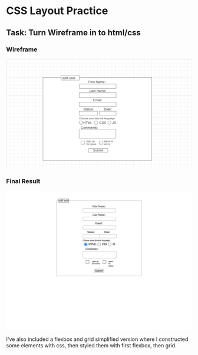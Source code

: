 # CSS Layout Practice

## Task: Turn Wireframe in to html/css

### Wireframe

![wireframe](css-layout-wireframe.png)

### Final Result

![html-css](./html-form-final.png)

I've also included a flexbox and grid simplified version where I constructed some elements with css, then styled them with first flexbox, then grid.
